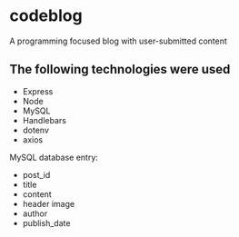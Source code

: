 # codeblog

A programming focused blog with user-submitted content 

## The following technologies were used
* Express
* Node
* MySQL
* Handlebars
* dotenv
* axios

MySQL database entry:
* post_id
* title
* content
* header image
* author
* publish_date
